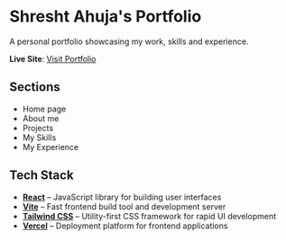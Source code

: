 # Shresht Ahuja's Portfolio

A personal portfolio showcasing my work, skills and experience.

**Live Site**: [Visit Portfolio](https://shresht-ahuja-portfolio.vercel.app)

## Sections

- Home page
- About me
- Projects 
- My Skills
- My Experience

## Tech Stack

- **[React](https://reactjs.org/docs/getting-started.html)** – JavaScript library for building user interfaces  
- **[Vite](https://vitejs.dev/guide/)** – Fast frontend build tool and development server  
- **[Tailwind CSS](https://tailwindcss.com/docs/installation)** – Utility-first CSS framework for rapid UI development  
- **[Vercel](https://vercel.com/docs)** – Deployment platform for frontend applications

